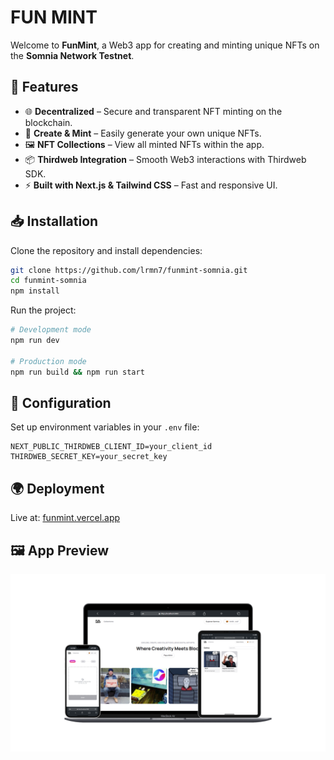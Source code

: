 # FUN MINT

Welcome to **FunMint**, a Web3 app for creating and minting unique NFTs on the **Somnia Network Testnet**.

## 🚀 Features

- 🌐 **Decentralized** – Secure and transparent NFT minting on the blockchain.
- 🎨 **Create & Mint** – Easily generate your own unique NFTs.
- 🖼️ **NFT Collections** – View all minted NFTs within the app.
- 📦 **Thirdweb Integration** – Smooth Web3 interactions with Thirdweb SDK.
- ⚡ **Built with Next.js & Tailwind CSS** – Fast and responsive UI.

## 📥 Installation

Clone the repository and install dependencies:

```bash
git clone https://github.com/lrmn7/funmint-somnia.git
cd funmint-somnia
npm install
```

Run the project:

```bash
# Development mode
npm run dev

# Production mode
npm run build && npm run start
```

## 🔧 Configuration

Set up environment variables in your `.env` file:

```env
NEXT_PUBLIC_THIRDWEB_CLIENT_ID=your_client_id
THIRDWEB_SECRET_KEY=your_secret_key
```

## 🌍 Deployment

Live at: [funmint.vercel.app](https://funmint.vercel.app)

## 🖼️ App Preview

<p align="center">
<img src="https://github.com/lrmn7/funmint-somnia/blob/main/src/assets/sample/funmint.png?raw=true" style="padding-bottom: 15px" />
</p>

